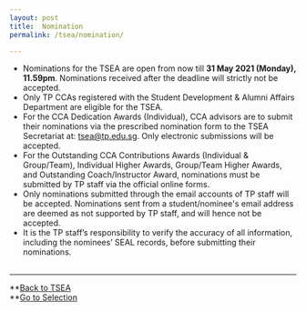 ```yaml
---
layout: post
title:  Nomination
permalink: /tsea/nomination/

---
```

<ul>
  <li>Nominations for the TSEA are open from now till <b>31 May 2021 (Monday), 11.59pm</b>. Nominations received after the deadline will strictly not be accepted.</li>
  <li>Only TP CCAs registered with the Student Development & Alumni Affairs Department are eligible for the TSEA.</li>
  <li>For the CCA Dedication Awards (Individual), CCA advisors are to submit their nominations via the prescribed nomination form to the TSEA Secretariat at: <a href="mailto:tsea@tp.edu.sg">tsea@tp.edu.sg</a>. Only electronic submissions will be accepted.</li>
  <li>For the Outstanding CCA Contributions Awards (Individual & Group/Team), Individual Higher Awards, Group/Team Higher Awards, and Outstanding Coach/Instructor Award, nominations must be submitted by TP staff via the official online forms.</li> 
  <li>Only nominations submitted through the email accounts of TP staff will be accepted. Nominations sent from a student/nominee's email address are deemed as not supported by TP staff, and will hence not be accepted.</li>
  <li>It is the TP staff’s responsibility to verify the accuracy of all information, including the nominees’ SEAL records, before submitting their nominations.</li> 
</ul>

---

**[Back to TSEA](/be-involved/tsea2021/)<br>
**[Go to Selection](/tsea/selection/)
